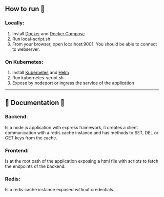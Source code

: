 ## How to run 🚀
### Locally:
1. Install [Docker](https://docs.docker.com/get-docker/) and [Docker Compose](https://docs.docker.com/compose/install/)
2. Run local-script.sh
3. From your browser, open localhost:9001. You should be able to connect to webserver. 

### On Kubernetes:
1. Install [Kubernetes](https://kubernetes.io/docs/tasks/tools/install-kubectl/) and [Helm](https://helm.sh/docs/intro/install/)
2. Run kubernetes-script.sh
3. Expose by nodeport or ingress the service of the application
----

## 📄 Documentation 📄
### Backend:
Is a node.js application with express framework, it creates a client communication with a redis cache instance and has methods to SET, DEL or GET keys from the cache.
### Frontend:
Is at the root path of the application exposing a html file with scripts to fetch the endpoints of the backend.
### Redis:
Is a redis cache instance exposed without credentials.
